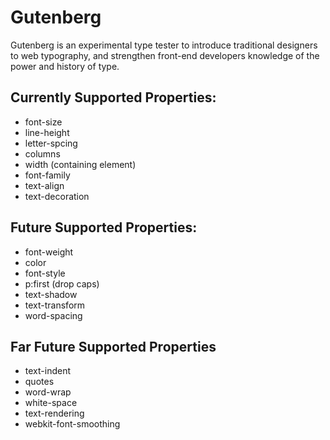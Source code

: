 Gutenberg
=========

Gutenberg is an experimental type tester to introduce traditional designers to web typography, and strengthen front-end developers knowledge of the power and history of type.

## Currently Supported Properties:
- font-size
- line-height
- letter-spcing
- columns
- width (containing element)
- font-family
- text-align
- text-decoration

## Future Supported Properties:
- font-weight
- color
- font-style
- p:first (drop caps)
- text-shadow
- text-transform
- word-spacing


## Far Future Supported Properties
- text-indent
- quotes
- word-wrap
- white-space
- text-rendering
- webkit-font-smoothing